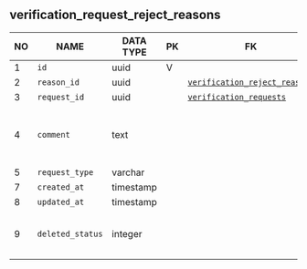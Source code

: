 verification_request_reject_reasons
----------------------------


NO | NAME | DATA TYPE | PK | FK | DESCRIPTION            
---|------|-----------|----|----|-------------
1|`id` | uuid | V |  | autoinc
2|`reason_id` | uuid |  | [`verification_reject_reasons`](verification_reject_reasons.md) | 
3|`request_id` | uuid |  | [`verification_requests`](verification_requests.md) | 
4|`comment` | text |  |  | Additional comment as to why the request was rejected
5|`request_type` | varchar |  |  | 
7|`created_at` | timestamp |  |  | 
8|`updated_at` | timestamp |  |  | 
9|`deleted_status` | integer |  |  | 0 - active record, 1 - deleted record.
